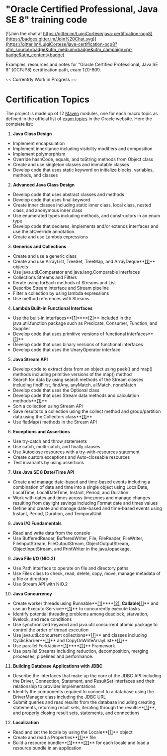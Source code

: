 
# "Oracle Certified Professional, Java SE 8" training code

[![Join the chat at https://gitter.im/LuigiCortese/java-certification-ocp8](https://badges.gitter.im/Join%20Chat.svg)](https://gitter.im/LuigiCortese/java-certification-ocp8?utm_source=badge&utm_medium=badge&utm_campaign=pr-badge&utm_content=badge)

Examples, resources and notes for "Oracle Certified Professional, Java SE 8" (OCPJP8) certification path, exam 1Z0-809.

~~ Currentrly Work in Progress ~~

# Certification Topics

The project is made up of 12 [Maven](https://maven.apache.org/) modules, one for each macro topic as defined in the official list of [exam topics](http://education.oracle.com/pls/web_prod-plq-dad/db_pages.getpage?page_id=5001&get_params=p_exam_id:1Z0-809#tabs-2) in the Oracle website. Here the complete list:

1. **Java Class Design**
  * Implement encapsulation
  * Implement inheritance including visibility modifiers and composition
  * Implement polymorphism
  * Override hashCode, equals, and toString methods from Object class
  * Create and use singleton classes and immutable classes
  * Develop code that uses static keyword on initialize blocks, variables, methods, and classes
2. **Advanced Java Class Design**
  * Develop code that uses abstract classes and methods
  * Develop code that uses final keyword
  * Create inner classes including static inner class, local class, nested class, and anonymous inner class
  * Use enumerated types including methods, and constructors in an enum type
  * Develop code that declares, implements and/or extends interfaces and use the atOverride annotation.
  * Create and use Lambda expressions
3. **Generics and Collections**
  * Create and use a generic class
  * Create and use ArrayList, TreeSet, TreeMap, and ArrayDeque**[[1]](10_JavaConcurrency/src/main/java/net/devsedge/collections/sortorder/App.java)** objects
  * Use java.util.Comparator and java.lang.Comparable interfaces
  * Collections Streams and Filters
  * Iterate using forEach methods of Streams and List
  * Describe Stream interface and Stream pipeline
  * Filter a collection by using lambda expressions
  * Use method references with Streams
4. **Lambda Built-in Functional Interfaces**
  * Use  the built-in interfaces**[[1]](04_LambdaBuilt-inFunctionalInterfaces/src/main/java/net/devsedge/functionalinterfaces/minimalcustom/App.java)****[[2]](04_LambdaBuilt-inFunctionalInterfaces/src/main/java/net/devsedge/functionalinterfaces/methodreference/App.java)** included in the java.util.function package such as Predicate, Consumer, Function, and Supplier
  * Develop code that uses primitive versions of functional interfaces**[[1]](04_LambdaBuilt-inFunctionalInterfaces/src/main/java/net/devsedge/functionalinterfaces/primitive/App.java)**
  * Develop code that uses binary versions of functional interfaces
  * Develop code that uses the UnaryOperator interface
5. **Java Stream API**
  * Develop code to extract data from an object using peek() and map() methods including primitive versions of the map() method
  * Search for data by using search methods of the Stream classes including findFirst, findAny, anyMatch, allMatch, noneMatch
  * Develop code that uses the Optional class
  * Develop code that uses Stream data methods and calculation methods**[[1]](05_JavaStreamAPI/src/main/java/net/devsedge/stream/reduce/App.java)**
  * Sort a collection using Stream API
  * Save results to a collection using the collect method and group/partition data using the Collectors class**[[1]](05_JavaStreamAPI/src/main/java/net/devsedge/stream/collect/App.java)**
  * Use flatMap() methods in the Stream API
6. **Exceptions and Assertions**
  * Use try-catch and throw statements
  * Use catch, multi-catch, and finally clauses
  * Use Autoclose resources with a try-with-resources statement
  * Create custom exceptions and Auto-closeable resources
  * Test invariants by using assertions
7. **Use Java SE 8 Date/Time API**
  * Create and manage date-based and time-based events including a combination of date and time into a single object using LocalDate, LocalTime, LocalDateTime, Instant, Period, and Duration
  * Work with dates and times across timezones and manage changes resulting from daylight savings including Format date and times values
  * Define and create and manage date-based and time-based events using Instant, Period, Duration, and TemporalUnit
8. **Java I/O Fundamentals**
  * Read and write data from the console
  * Use BufferedReader, BufferedWriter, File, FileReader, FileWriter, FileInputStream, FileOutputStream, ObjectOutputStream, ObjectInputStream, and PrintWriter in the java.iopackage.
9. **Java File I/O (NIO.2)**
  * Use Path interface to operate on file and directory paths
  * Use Files class to check, read, delete, copy, move, manage metadata of a file or directory
  * Use Stream API with NIO.2
10. **Java Concurrency**
  * Create worker threads using Runnable**[[1]](10_JavaConcurrency/src/main/java/net/devsedge/threadandrunnable/waitnotify/App.java)****[[2]](10_JavaConcurrency/src/main/java/net/devsedge/lockandcondition/lockawaitnotify/App.java)**, Callable**[[1]](10_JavaConcurrency/src/main/java/net/devsedge/executorservice/withcallable/App.java)** and use an ExecutorService**[[1]](10_JavaConcurrency/src/main/java/net/devsedge/executorservice/withrunnable/App.java)** to concurrently execute tasks
  * Identify potential threading problems among deadlock, starvation, livelock, and race conditions
  * Use synchronized keyword and java.util.concurrent.atomic package to control the order of thread execution
  * Use java.util.concurrent collections**[[1]](10_JavaConcurrency/src/main/java/net/devsedge/concurrentcollections/concurrenthashmap/App.java)** and classes including CyclicBarrier**[[1]](10_JavaConcurrency/src/main/java/net/devsedge/cyclicbarrier/basic/App.java)** and CopyOnWriteArrayList**[[1]](10_JavaConcurrency/src/main/java/net/devsedge/copyonwritearraylist/basic/App.java)**
  * Use parallel Fork/Join**[[1]](10_JavaConcurrency/src/main/java/net/devsedge/forkjoin/withaction/App.java)****[[2]](10_JavaConcurrency/src/main/java/net/devsedge/forkjoin/withtask/App.java)** Framework
  * Use parallel Streams including reduction, decomposition, merging processes, pipelines and performance.
11. **Building Database Applications with JDBC**
  * Describe the interfaces that make up the core of the JDBC API including the Driver, Connection, Statement, and ResultSet interfaces and their relationship to provider implementations
  * Identify the components required to connect to a database using the DriverManager class including the JDBC URL
  * Submit queries and read results from the database including creating statements, returning result sets, iterating through the results**[[1]](11_BuildingDatabaseApplicationsWithJDBC/src/main/java/net/devsedge/jdbc/basics/App.java)**, and properly closing result sets, statements, and connections
12. **Localization**
  * Read and set the locale by using the Locale**[[1]](12_Localization/src/main/java/net/devsedge/locale/basics/App.java)** object
  * Create and read a Properties**[[1]](12_Localization/src/main/java/net/devsedge/resourcefile/basics/App.java)** file
  * Build a resource bundle**[[1]](12_Localization/src/main/java/net/devsedge/resourceboundle/fromfile/App.java)****[[2]](12_Localization/src/main/java/net/devsedge/resourceboundle/fromclass/App.java)** for each locale and load a resource bundle in an application
